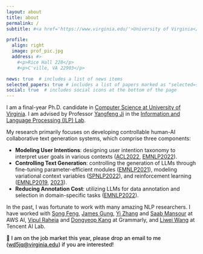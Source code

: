 ```yaml
---
layout: about
title: about
permalink: /
subtitle: #<a href='https://www.virginia.edu/'>University of Virginia</a>. Computer Science Department.

profile:
  align: right
  image: prof_pic.jpg
  address: #>
    #<p>Rice Hall 228</p>
    #<p>C'ville, VA 22903</p>

news: true  # includes a list of news items
selected_papers: true # includes a list of papers marked as "selected={true}"
social: true  # includes social icons at the bottom of the page
---
```


I am a final-year Ph.D. candidate in [Computer Science at University of Virginia](https://engineering.virginia.edu/departments/computer-science). I am advised by Professor [Yangfeng Ji](http://yangfengji.net/) in the [Information and Language Processing (ILP) Lab](https://uvanlp.org/).

My research primarily focuses on developing controllable human-AI collaborative text generation systems, which comprise three components:
<ul>
  <li><b>Modeling User Intentions</b>: designing user intention taxonomy to interpret user goals in various contexts (<a href='https://aclanthology.org/2022.acl-long.250/'>ACL2022</a>, <a href='https://aclanthology.org/2022.emnlp-main.715/'>EMNLP2022</a>). </li>
  <li><b>Controlling Text Generation</b>: controlling the generation of LLMs through fine-tuning parameter-efficient modules (<a href='https://aclanthology.org/2021.findings-emnlp.188/'>EMNLP2021</a>), modeling variational context variables (<a href='https://arxiv.org/abs/2204.01227'>SPNLP2022</a>), and reinforcement learning (<a href='https://aclanthology.org/D19-1619/'>EMNLP2019</a>, <a href='https://arxiv.org/abs/2311.00953'>2023</a>).</li>
  <li><b>Reducing Annotation Cost</b>: utilizing LLMs for data annotation and selection in domain-specific tasks (<a href='https://aclanthology.org/2022.findings-emnlp.201/'>EMNLP2022</a>).</li>
</ul> 


In the past, I was fortunate to work with many amazing NLP researchers.
I have worked with [Song Feng](https://songfeng.github.io/), [James Gung](https://jgung.github.io/about/), [Yi Zhang](https://www.amazon.science/author/yi-zhang) and [Saab Mansour](https://www.amazon.science/author/saab-mansour) at AWS AI, [Vipul Raheja](https://www.linkedin.com/in/vipulraheja) and [Dongyeop Kang](https://dykang.github.io/) at Grammarly, and [Liwei Wang](https://lwwangcse.github.io/) at Tencent AI Lab.

<span style=' font-weight: 500;'> 📣 I am on the job market this year, please drop an email to me (wd5jq@virginia.edu) if you are interested!</span>